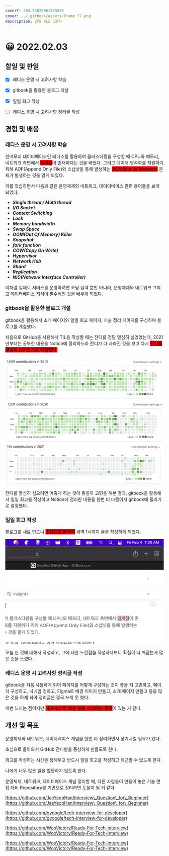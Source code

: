 ```yaml
---
coverY: 204.83828861493836
cover: ../.gitbook/assets/Frame 77.png
description: 일일 회고 1회차
---
```


# 😀 2022.02.03

## 할일 및 한일

* [x] 레디스 운영 시 고려사항 학습
* [x] gitbook을 활용한 블로그 개설
* [x] 일일 회고 작성
* [ ] 레디스 운영 시 고려사항 정리글 작성



## 경험 및 배움

### 레디스 운영 시 고려사항 학습

인메모리 데이터베이스인 레디스를 활용하여 클러스터링을 구성할 때 CPU와 메모리, 네트워크 측면에서 <mark style="background-color:red;">임계점</mark>이 존재하다는 것을 배웠다. 그리고 데이터 영속화를 지원하기 위해 AOF(Append Only File)와 스냅샷을 통해 발생하는 <mark style="background-color:red;">OOM(Out Of Memory)</mark> 문제가 발생하는 것을 알게 되었다.

이를 학습하면서 다음과 같은 운영체제와 네트워크, 데이터베이스 관련 용어들을 보게 되었다.

* _**Single thread / Multi thread**_
* _**I/O Socket**_
* _**Context Switching**_
* _**Lock**_
* _**Memory bandwidth**_
* _**Swap Space**_
* _**OOM(Out Of Memory) Killer**_
* _**Snapshot**_
* _**fork function**_
* _**COW(Copy On Write)**_
* _**Hypervisor**_
* _**Network Hub**_
* _**Shard**_
* _**Replication**_
* _**NIC(Network Interface Controller)**_

이처럼 실제로 서비스를 운영하려면 코딩 실력 뿐만 아니라, 운영체제와 네트워크 그리고 데이터베이스 지식이 필수적인 것을 배우게 되었다.



### gitbook을 활용한 블로그 개설

gitbook을 활용해서 소개 페이지와 일일 회고 페이지, 기술 정리 페이지를 구성하여 블로그를 개설했다.

처음으로 GitHub을 사용해서 TIL을 작성할 때는 잔디를 정말 열심히 심었었는데, 2021년부터는 공부한 내용을 Notion에 정리하느라 잔디가 다 사라진 것을 보고 다시 <mark style="background-color:red;">잔디를 열심히 심어보기로 다짐했다.</mark>



![2019년도 잔디밭 (열심히 농사중)](<../.gitbook/assets/Screen Shot 2022-02-04 at 12.54.48 AM (1).png>) ![2020년도 잔디밭 (점점 농사가 망해가는중)](<../.gitbook/assets/Screen Shot 2022-02-04 at 12.54.54 AM.png>) ![2021년도 잔디밭 (가뭄..)](<../.gitbook/assets/Screen Shot 2022-02-04 at 12.55.02 AM.png>)



잔디를 열심히 심으려면 어떻게 하는 것이 좋을까 고민을 해본 결과, gitbook을 활용해서 일일 회고를 작성하고 Notion에 정리한 내용을 한번 더 다듬어서 gitbook에 올리기로 결정했다.



### 일일 회고 작성

블로그를 새로 만드니 <mark style="background-color:red;">초심으로 돌아와</mark> 새벽 1시까지 글을 작성하게 되었다.

![인증샷](<../.gitbook/assets/Screen Shot 2022-02-04 at 1.00.39 AM.png>)

오늘 한 것에 대해서 작성하고, 그에 대한 느낀점을 작성하다보니 확실히 더 깨닫는게 많은 것을 느꼈다.



### 레디스 운영 시 고려사항 정리글 작성

gitbook을 처음 사용하게 되어 페이지를 어떻게 구성하는 것이 좋을 지 고민하고, 페이지 구성하고, 닉네임 정하고, Figma로 배경 이미지 만들고, 소개 페이지 만들고 등등 많은 것을 하게 되어 정리글은 결국 쓰지 못 했다.

매번 느끼는 점이지만 <mark style="background-color:red;">나에게 너무 많은 일을 시키려는 경향</mark>이 있는 거 같다.



## 개선 및 목표

운영체제와 네트워크, 데이터베이스 개념을 한번 더 정리하면서 상기시킬 필요가 있다.

초심으로 돌아와서 GitHub 잔디밭을 풍성하게 만들도록 한다.

회고를 작성하는 시간을 정해두고 반드시 일일 회고를 작성하고 퇴근할 수 있도록 한다.

나에게 너무 많은 일을 할당하지 않도록 한다.



운영체제, 네트워크, 데이터베이스 개념 정리할 때, 다른 사람들이 만들어 놓은 기술 면접 대비 Repository를 기반으로 정리하면 도움이 될 거 같다.

[https://github.com/JaeYeopHan/Interview\_Question\_for\_Beginner](https://github.com/JaeYeopHan/Interview\_Question\_for\_Beginner)

[https://github.com/gyoogle/tech-interview-for-developer](https://github.com/gyoogle/tech-interview-for-developer)

[https://github.com/WooVictory/Ready-For-Tech-Interview](https://github.com/WooVictory/Ready-For-Tech-Interview)

[https://github.com/WooVictory/Ready-For-Tech-Interview](https://github.com/WooVictory/Ready-For-Tech-Interview)

